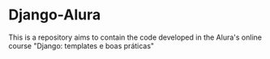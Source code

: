 # Django-Alura
This is a repository aims to contain the code developed in the Alura's online course "Django: templates e boas práticas" 
